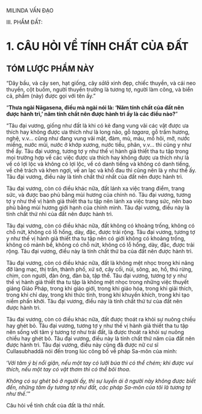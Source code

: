 MILINDA VẤN ĐẠO

III. PHẨM ĐẤT:

# 1. CÂU HỎI VỀ TÍNH CHẤT CỦA ĐẤT

## TÓM LƯỢC PHẨM NÀY

“Dây bầu, và cây sen, hạt giống, cây _sālā_ xinh đẹp, chiếc thuyền, và cái neo thuyền, cột buồm, người thuyền trưởng là tương tợ, người làm công, và biển cả, phẩm (này) được gọi với tên ấy.”

“**Thưa ngài Nāgasena, điều mà ngài nói là: ‘Năm tính chất của đất nên được hành trì,’ năm tính chất nên được hành trì ấy là các điều nào?**”

“Tâu đại vương, giống như đất là khi có kẻ đang vung vãi các vật được ưa thích hay không được ưa thích như là long não, gỗ _tagara_, gỗ trầm hương, nghệ, v.v… cũng như đang vung vãi mật, đàm, mủ, máu, mồ hôi, mỡ, nước miếng, nước mũi, nước ở khớp xương, nước tiểu, phân, v.v… thì cũng y như thế ấy. Tâu đại vương, tương tợ y như thế vị hành giả thiết tha tu tập trong mọi trường hợp về các việc được ưa thích hay không được ưa thích như là về có lợi lộc và không có lợi lộc, về có danh tiếng và không có danh tiếng, về chê trách và khen ngợi, về an lạc và khổ đau thì cũng nên là y như thế ấy. Tâu đại vương, điều này là tính chất thứ nhất của đất nên được hành trì.

Tâu đại vương, còn có điều khác nữa, đất lánh xa việc trang điểm, trang sức, và được bao phủ bằng mùi hương của chính nó. Tâu đại vương, tương tợ y như thế vị hành giả thiết tha tu tập nên lánh xa việc trang sức, nên bao phủ bằng mùi hương giới hạnh của chính mình. Tâu đại vương, điều này là tính chất thứ nhì của đất nên được hành trì.

Tâu đại vương, còn có điều khác nữa, đất không có khoảng trống, không có chỗ nứt, không có lỗ hổng, dày, đặc, được trải rộng. Tâu đại vương, tương tợ y như thế vị hành giả thiết tha tu tập nên có giới không có khoảng trống, không có mảnh bể, không có chỗ nứt, không có lỗ hổng, dày, đặc, được trải rộng. Tâu đại vương, điều này là tính chất thứ ba của đất nên được hành trì.

Tâu đại vương, còn có điều khác nữa, đất là không mệt nhọc trong khi nâng đỡ làng mạc, thị trấn, thành phố, xứ sở, cây cối, núi, sông, ao, hồ, thú rừng, chim, con người, đàn ông, đàn bà, tập thể. Tâu đại vương, tương tợ y như thế vị hành giả thiết tha tu tập là không mệt nhọc trong những việc thuyết giảng Giáo Pháp, trong khi giáo giới, trong khi giáo hóa, trong khi giải thích, trong khi chỉ dạy, trong khi thức tỉnh, trong khi khuyến khích, trong khi tạo niềm phấn khởi. Tâu đại vương, điều này là tính chất thứ tư của đất nên được hành trì.

Tâu đại vương, còn có điều khác nữa, đất được thoát ra khỏi sự nuông chiều hay ghét bỏ. Tâu đại vương, tương tợ y như thế vị hành giả thiết tha tu tập nên sống với tâm ý tương tợ như trái đất, là được thoát ra khỏi sự nuông chiều hay ghét bỏ. Tâu đại vương, điều này là tính chất thứ năm của đất nên được hành trì. Tâu đại vương, điều này cũng đã được nữ cư sĩ Cullasubhaddā nói đến trong lúc công bố về pháp Sa-môn của mình:

‘_Với tâm ý bị nổi giận, nếu một tay có lưỡi búa thì có thể chém; khi được vui thích, nếu một tay có vật thơm thì có thể bôi thoa_.

_Không có sự ghét bỏ ở người ấy, thì sự luyến ái ở người này không được biết đến, những tâm ấy tương tợ như đất, các pháp Sa-môn của tôi là tương tợ như thế_.’”

Câu hỏi về tính chất của đất là thứ nhất.

